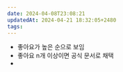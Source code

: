 ```yaml
---
date: 2024-04-08T23:08:21
updatedAt: 2024-04-21 18:32:05+2480
tags: 
---
```

- 좋아요가 높은 순으로 보임
- 좋아요 n개 이상이면 공식 문서로 채택
- 